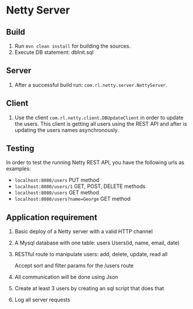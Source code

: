 # Netty Server

## Build

1. Run `mvn clean install` for building the sources.
2. Execute DB statement: dbInit.sql

## Server
1. After a successful build run: `com.rl.netty.server.NettyServer`.

## Client
1. Use the client `com.rl.netty.client.DBUpdateClient` in order to update the users.
 This client is getting all users using the REST API and after is updating the users names asynchronously.

## Testing

In order to test the running Netty REST API, you have the following urls as examples:
   -  `localhost:8080/users`							PUT method
   - `localhost:8080/users/1`           	 GET, POST, DELETE methods
   -  `localhost:8080/users`              GET method
   - `localhost:8080/users?name=George`  GET method

## Application requirement

1. Basic deploy of a Netty server with a valid HTTP channel
2. A Mysql database with one table: users
    Users(id, name, email, date)

3. RESTful route to manipulate users: add, delete, update, read all

    Accept sort and filter params for the /users route

4. All communication will be done using Json
5. Create at least 3 users by creating an sql script that does that
6. Log all server requests
